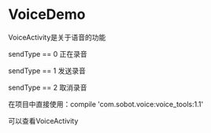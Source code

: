 # VoiceDemo
VoiceActivity是关于语音的功能

sendType == 0 正在录音

sendType == 1 发送录音

sendType == 2 取消录音

在项目中直接使用：compile 'com.sobot.voice:voice_tools:1.1'

可以查看VoiceActivity
